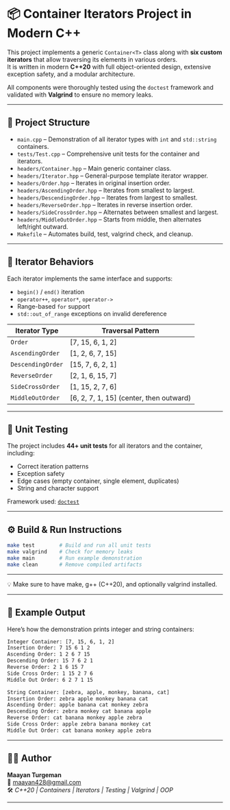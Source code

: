 # 📦 Container Iterators Project in Modern C++

This project implements a generic `Container<T>` class along with **six custom iterators** that allow traversing its elements in various orders.  
It is written in modern **C++20** with full object-oriented design, extensive exception safety, and a modular architecture.

All components were thoroughly tested using the `doctest` framework and validated with **Valgrind** to ensure no memory leaks.

---

## 📁 Project Structure

- `main.cpp` – Demonstration of all iterator types with `int` and `std::string` containers.
- `tests/Test.cpp` – Comprehensive unit tests for the container and iterators.
- `headers/Container.hpp` – Main generic container class.
- `headers/Iterator.hpp` – General-purpose template iterator wrapper.
- `headers/Order.hpp` – Iterates in original insertion order.
- `headers/AscendingOrder.hpp` – Iterates from smallest to largest.
- `headers/DescendingOrder.hpp` – Iterates from largest to smallest.
- `headers/ReverseOrder.hpp` – Iterates in reverse insertion order.
- `headers/SideCrossOrder.hpp` – Alternates between smallest and largest.
- `headers/MiddleOutOrder.hpp` – Starts from middle, then alternates left/right outward.
- `Makefile` – Automates build, test, valgrind check, and cleanup.

---

## 🔄 Iterator Behaviors

Each iterator implements the same interface and supports:

- `begin()` / `end()` iteration
- `operator++`, `operator*`, `operator->`
- Range-based `for` support
- `std::out_of_range` exceptions on invalid dereference

| Iterator Type         | Traversal Pattern                                |
|-----------------------|--------------------------------------------------|
| `Order`               | [7, 15, 6, 1, 2]                                  |
| `AscendingOrder`      | [1, 2, 6, 7, 15]                                  |
| `DescendingOrder`     | [15, 7, 6, 2, 1]                                  |
| `ReverseOrder`        | [2, 1, 6, 15, 7]                                  |
| `SideCrossOrder`      | [1, 15, 2, 7, 6]                                  |
| `MiddleOutOrder`      | [6, 2, 7, 1, 15] (center, then outward)           |

---

## 🧪 Unit Testing

The project includes **44+ unit tests** for all iterators and the container, including:

- Correct iteration patterns
- Exception safety
- Edge cases (empty container, single element, duplicates)
- String and character support

Framework used: [`doctest`](https://github.com/doctest/doctest)

---

## ⚙️ Build & Run Instructions

```bash
make test        # Build and run all unit tests
make valgrind    # Check for memory leaks
make main        # Run example demonstration
make clean       # Remove compiled artifacts
```
--- 

💡 Make sure to have make, g++ (C++20), and optionally valgrind installed.

---

## 📝 Example Output

Here’s how the demonstration prints integer and string containers:

```bash
Integer Container: [7, 15, 6, 1, 2]
Insertion Order: 7 15 6 1 2
Ascending Order: 1 2 6 7 15
Descending Order: 15 7 6 2 1
Reverse Order: 2 1 6 15 7
Side Cross Order: 1 15 2 7 6
Middle Out Order: 6 2 7 1 15

String Container: [zebra, apple, monkey, banana, cat]
Insertion Order: zebra apple monkey banana cat
Ascending Order: apple banana cat monkey zebra
Descending Order: zebra monkey cat banana apple
Reverse Order: cat banana monkey apple zebra
Side Cross Order: apple zebra banana monkey cat
Middle Out Order: cat banana monkey apple zebra
```
---

## 👩‍💻 Author

**Maayan Turgeman**  
📧 maayan428@gmail.com  
🛠️ *C++20 | Containers | Iterators | Testing | Valgrind | OOP*

---